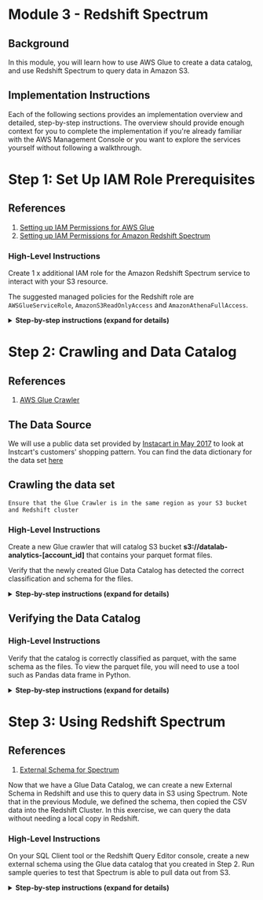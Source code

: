 # Module 3 - Redshift Spectrum

## Background
In this module, you will learn how to use AWS Glue to create a data catalog, and use Redshift Spectrum to query data in Amazon S3.

## Implementation Instructions

Each of the following sections provides an implementation overview and detailed, step-by-step instructions. The overview should provide enough context for you to complete the implementation if you're already familiar with the AWS Management Console or you want to explore the services yourself without following a walkthrough.

# Step 1: Set Up IAM Role Prerequisites<a name="rs-gsg-prereq"></a>

## References
1. [Setting up IAM Permissions for AWS Glue](http://docs.aws.amazon.com/glue/latest/dg/getting-started-access.html)
1. [Setting up IAM Permissions for Amazon Redshift Spectrum](http://docs.aws.amazon.com/redshift/latest/dg/c-spectrum-iam-policies.html)

### High-Level Instructions

Create 1 x additional IAM role for the Amazon Redshift Spectrum service to interact with your S3 resource.

The suggested managed policies for the Redshift role are `AWSGlueServiceRole`, `AmazonS3ReadOnlyAccess` and `AmazonAthenaFullAccess`.

<details>
<summary><strong>Step-by-step instructions (expand for details)</strong></summary><p>

## Setup Amazon Redshift Spectrum service role
1. From the IAM console click **Roles** and create a new role

2. Select **Redshift** from the list of services followed by **Redshift - Customizable** use case and click the **Next:Permissions** button

    ![Redshift IAM](http://amazonathenahandson.s3-website-us-east-1.amazonaws.com/images/spectrum_role.png)

3. From the list of managed policies, attach the following by searching for their name and click **Next:Review** when done.
    + AWSGlueServiceRole
    + AmazonS3ReadOnlyAccess
    + AmazonAthenaFullAccess

    ![Spectrum roles](http://amazonathenahandson.s3-website-us-east-1.amazonaws.com/images/spectrum_role_review.png)

4. Give your role a name, such as **SpectrumServiceRole** and click Create Role

5. Once created, navigate back to the **Roles** section of IAM console and search for the role we just created. Select your role and copy the **Role ARN** to your clipboard

6. If you already have a Redshift cluster follow these [instructions](http://docs.aws.amazon.com/redshift/latest/dg/c-getting-started-using-spectrum-add-role.html) to attach the new role to it. If you do not have a cluster go ahead and create one making sure to associate this new role with the cluster at creation time.


</p></details>


# Step 2: Crawling and Data Catalog <a name="rs-gsg-ctq"></a>

## References
1. [AWS Glue Crawler](https://docs.aws.amazon.com/glue/latest/dg/add-crawler.html)

## The Data Source
We will use a public data set provided by [Instacart in May 2017](https://tech.instacart.com/3-million-instacart-orders-open-sourced-d40d29ead6f2) to look at Instcart's customers' shopping pattern. You can find the data dictionary for the data set [here](https://gist.github.com/jeremystan/c3b39d947d9b88b3ccff3147dbcf6c6b)

## Crawling the data set
`Ensure that the Glue Crawler is in the same region as your S3 bucket and Redshift cluster`

### High-Level Instructions
Create a new Glue crawler that will catalog S3 bucket **s3://datalab-analytics-\[account_id\]** that contains your parquet format files.

Verify that the newly created Glue Data Catalog has detected the correct classification and schema for the files.

<details>
<summary><strong>Step-by-step instructions (expand for details)</strong></summary><p>

## Crawling the data set
1. Open the AWS Glue console

2. Select **Crawler** and click **Add Crawler**

3. Give your crawler a name and choose the Glue IAM role from Module 1 called **AWSGlueServiceRole-DataLab**

4. Select **S3** as the **Data Source** and specify a path in **my account**. Use the **location containing your parquet files from Module 1** as the S3 path. This will be the `datalab-analytics-*`

5. Do not add any additional data sources and select **Run On Demand** for frequency.

6. Create a new database called **spectrum** and hit next after leaving the **table prefix** blank.

7. Click **Finish** to complete creating the crawler

8. Run the new crawler

</p></details>

## Verifying the Data Catalog

### High-Level Instructions

Verify that the catalog is correctly classified as parquet, with the same schema as the files. To view the parquet file, you will need to use a tool such as Pandas data frame in Python.

<details>
<summary><strong>Step-by-step instructions (expand for details)</strong></summary><p>

1. From the Glue console select the **spectrum** database, and open **Tables in spectrum**.

1. Verify that the **Classification** field for the tables are detected as **parquet**, and the schema within the table has the correct **Column Name** and **Data Type**

1. To view the contents of the parquet file, install the **pandas** module in python and use the **read_parquet** function

1. Install pandas module using pip

    ``` shell
    pip install pandas
    ```

1. To use pandas in python, open a new python console session

    ``` python
    import pandas as pd

    pd.read_parquet("your/path/file.parquet")
    ```

</p></details>

# Step 3: Using Redshift Spectrum <a name="rs-gsg-spectrum"></a>

## References

1. [External Schema for Spectrum](https://docs.aws.amazon.com/redshift/latest/dg/c-spectrum-external-schemas.html)

Now that we have a Glue Data Catalog, we can create a new External Schema in Redshift and use this to query data in S3 using Spectrum. Note that in the previous Module, we defined the schema, then copied the CSV data into the Redshift Cluster. In this exercise, we can query the data without needing a local copy in Redshift.

### High-Level Instructions

On your SQL Client tool or the Redshift Query Editor console, create a new external schema using the Glue data catalog that you created in Step 2. Run sample queries to test that Spectrum is able to pull data out from S3.

<details>
<summary><strong>Step-by-step instructions (expand for details)</strong></summary><p>


### SQL Client
To run queries on Redshift you will need a SQL tool such as SQL Workbench/J. You can find instructions to set it up [here](http://docs.aws.amazon.com/redshift/latest/mgmt/connecting-using-workbench.html)

### Redshift Query Editor NEW!
If your Redshift cluster is compatible with the new Query Editor feature, you can use connect to your Redshift and use SQL queries on the AWS console.


1. Before we can query data in S3 using Spectrum we need to create an external schema configured to interface with the Glue Data Catalog. Open up SQL Workbench/J or a similar tool and run the following commands in sequence:

    ``` sql
    CREATE EXTERNAL SCHEMA spectrum
    FROM data catalog 
    DATABASE 'spectrum' 
    IAM_ROLE 'YOUR-SPECTRUM-ROLE-ARN'
    CREATE EXTERNAL DATABASE IF NOT EXISTS;
    
    /* For example
    CREATE EXTERNAL SCHEMA spectrum
    FROM data catalog 
    DATABASE 'spectrum' 
    IAM_ROLE 'arn:aws:iam::288678441234:role/redshift-spectrum'
    CREATE EXTERNAL DATABASE IF NOT EXISTS;
    */
    ```


    In the above statement we create an external schema within Redshift to tell it that database `spectrum` and all its tables are managed by the Glue Data Catalog. Also make sure to use the IAM role ARN you created in the first section of this Module.

    Now we have an external Redshift schema defined pointing to our database in Glue Data Catalog we can start running some queries.

2. Still from within SQL Workbench/J, lets verify that our fact tables (products and departments) were created in Redshift
    
    ``` sql
    -- List the first 20 product names in the products table
    SELECT product_name
    FROM spectrum.products
    LIMIT 20

    -- Find how many products are in each department.
    SELECT DISTINCT(department) AS Departments, COUNT(product_id) AS items
    FROM   spectrum.departments LEFT OUTER JOIN spectrum.products on departments.department_id = products.department_id 
    GROUP BY department
    
    -- Find the top 20 best selling items from both redshift and spectrum tables
    SELECT product_name, COUNT(order_products_prior.product_id) AS Number_Of_Orders
    FROM spectrum.products LEFT OUTER JOIN order_products_prior on products.product_id = order_products_prior.product_id
    GROUP BY product_name
    ORDER BY Number_Of_Orders DESC
	LIMIT 20

    ```

</p></details>
